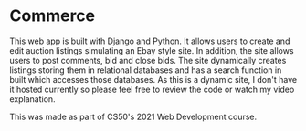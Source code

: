 # Commerce

This web app is built with Django and Python. It allows users to create and edit auction listings simulating an Ebay style site. In addition, the site allows users to post comments, bid and close bids. The site dynamically creates listings storing them in relational databases and has a search function in built which accesses those databases. As this is a dynamic site, I don't have it hosted currently so please feel free to review the code or watch my video explanation. 

This was made as part of CS50's 2021 Web Development course.
